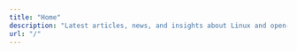 ```yaml
---
title: "Home"
description: "Latest articles, news, and insights about Linux and open-source software"
url: "/"
---
```



